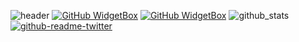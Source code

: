 ![header](https://capsule-render.vercel.app/api?type=waving&text=Helloworld&color=auto)
[![GitHub WidgetBox](https://github-widgetbox.vercel.app/api/profile?username=wavgado&data=followers,repositories,stars,commits)](https://github.com/Jurredr/github-widgetbox)
[![GitHub WidgetBox](https://github-widgetbox.vercel.app/api/skills?names=js,ts,kotlin,java,c,csharp,json,powershell,markdown,python,html,css&includeNames=true)](https://github.com/Jurredr/github-widgetbox)
![github_stats](https://raw.githubusercontent.com/wavgado/github-stats-terminal-style/master/github_stats.svg)
[![github-readme-twitter](https://github-readme-twitter.gazf.vercel.app/api?id=elonmusk&layout=wide)](https://github.com/gazf/github-readme-twitter)

